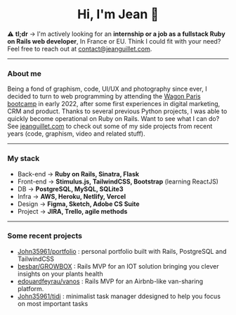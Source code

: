 <h1 align=center>Hi, I'm Jean 👋</h1>

⚠️ **tl;dr** &#8594; I'm actively looking for an **internship or a job as a fullstack Ruby on Rails web developer**, In France or EU. Think I could fit with your need? Feel free to reach out at [contact@jeanguillet.com](mailto:contact@jeanguillet.com).

---

### About me

Being a fond of graphism, code, UI/UX and photography since ever, I decided to turn to web programming by attending the [Wagon Paris bootcamp](https://www.lewagon.com/fr) in early 2022, after some first experiences in digital marketing, CRM and product. Thanks to several previous Python projects, I was able to quickly become operational on Ruby on Rails. Want to see what I can do? See [jeanguillet.com](https://www.jeanguillet.com) to check out some of my side projects from recent years (code, graphism, video and related stuff).

---

### My stack

- Back-end &#8594; **Ruby on Rails, Sinatra, Flask**
- Front-end &#8594; **Stimulus.js, TailwindCSS, Bootstrap** (learning ReactJS)
- DB &#8594; **PostgreSQL, MySQL, SQLite3**
- Infra &#8594; **AWS, Heroku, Netlify, Vercel**
- Design &#8594; **Figma, Sketch, Adobe CS Suite**
- Project &#8594; **JIRA, Trello, agile methods**

---

### Some recent projects

- [John35961/portfolio](https://github.com/John35961/portfolio) : personal portfolio built with Rails, PostgreSQL and TailwindCSS
- [besbar/GROWBOX](https://github.com/besbar/GROWBOX) : Rails MVP for an IOT solution bringing you clever insights on your plants health
- [edouardfeyrau/vanos](https://github.com/edouardfeyrau/vanos) : Rails MVP for an Airbnb-like van-sharing platform.
- [John35961/tidi](https://github.com/John35961/tidi) : minimalist task manager ddesigned to help you focus on most important tasks
